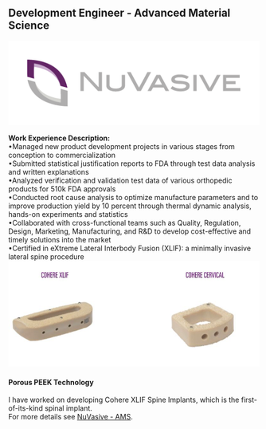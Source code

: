 ## Development Engineer - Advanced Material Science
<img src="/images/NuVasive_Logo.png?raw=true"/>


**Work Experience Description:**<br>
•Managed new product development projects in various stages from conception to commercialization<br>
•Submitted statistical justification reports to FDA through test data analysis and written explanations<br>
•Analyzed verification and validation test data of various orthopedic products for 510k FDA approvals<br>
•Conducted root cause analysis to optimize manufacture parameters and to improve production yield by 10 percent through thermal dynamic analysis, hands-on experiments and statistics<br>
•Collaborated with cross-functional teams such as Quality, Regulation, Design, Marketing, Manufacturing,
and R&D to develop cost-effective and timely solutions into the market<br>
•Certified in eXtreme Lateral Interbody Fusion (XLIF): a minimally invasive lateral spine procedure
<br>
<img src="images/nuvasive_porous_peek.JPG?raw=true"/>
<br>
#### Porous PEEK Technology
I have worked on developing Cohere XLIF Spine Implants, which is the first-of-its-kind spinal implant.
<br>
For more details see [NuVasive - AMS](https://www.nuvasive.com/surgical-solutions/advanced-materials-science/porous-peek/).

